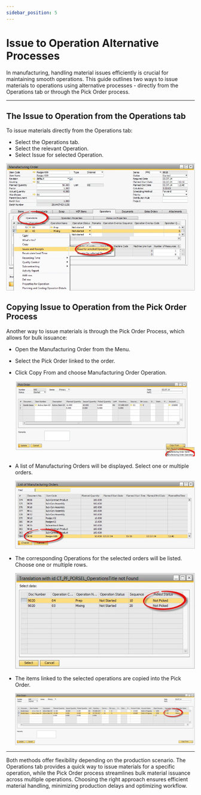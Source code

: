 ```yaml
---
sidebar_position: 5
---
```


# Issue to Operation Alternative Processes

In manufacturing, handling material issues efficiently is crucial for maintaining smooth operations. This guide outlines two ways to issue materials to operations using alternative processes - directly from the Operations tab or through the Pick Order process.

---

## The Issue to Operation from the Operations tab

To issue materials directly from the Operations tab:

- Select the Operations tab.
- Select the relevant Operation.
- Select Issue for selected Operation.

![Issue for selected Operation](./media/issue-to-operation-alternative-processes/issue-for-selected-operation.webp)

## Copying Issue to Operation from the Pick Order Process

Another way to issue materials is through the Pick Order Process, which allows for bulk issuance:

- Open the Manufacturing Order from the Menu.
- Select the Pick Order linked to the order.
- Click Copy From and choose Manufacturing Order Operation.

    ![Copy from](./media/issue-to-operation-alternative-processes/copy-from.webp)

- A list of Manufacturing Orders will be displayed. Select one or multiple orders.

    ![List of orders](./media/issue-to-operation-alternative-processes/list-of-orders.webp)

- The corresponding Operations for the selected orders will be listed. Choose one or multiple rows.

    ![Order data](./media/issue-to-operation-alternative-processes/order-data.webp)

- The items linked to the selected operations are copied into the Pick Order.

  ![Pick Order](./media/issue-to-operation-alternative-processes/pick-order.webp)

---
Both methods offer flexibility depending on the production scenario. The Operations tab provides a quick way to issue materials for a specific operation, while the Pick Order process streamlines bulk material issuance across multiple operations. Choosing the right approach ensures efficient material handling, minimizing production delays and optimizing workflow.
